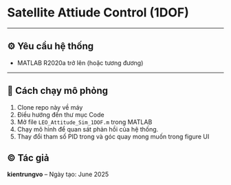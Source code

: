 # Satellite Attiude Control (1DOF)

---

## ⚙️ Yêu cầu hệ thống

- MATLAB R2020a trở lên (hoặc tương đương)
---

## 🚀 Cách chạy mô phỏng

1. Clone repo này về máy
2. Điều hướng đến thư mục Code
3. Mở file `LEO_Attitude_Sim_1DOF.m` trong MATLAB
4. Chạy mô hình để quan sát phản hồi của hệ thống.
5. Thay đổi tham số PID trong và góc quay mong muốn trong figure UI

## © Tác giả

**kientrungvo** – Ngày tạo: June 2025
